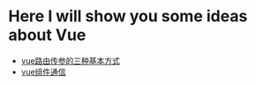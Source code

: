 # Here I will show you some ideas about Vue

- [vue路由传参的三种基本方式](https://github.com/Lee981265/vue-demo/blob/master/Router.md)
- [vue组件通信](https://github.com/Lee981265/My-notes-on-Vue/blob/master/%E5%85%B3%E4%BA%8EVue%E7%BB%84%E4%BB%B6%E9%80%9A%E4%BF%A1.md)

